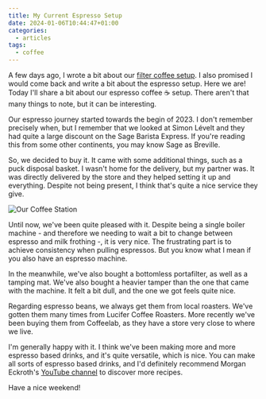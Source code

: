 ```yaml
---
title: My Current Espresso Setup
date: 2024-01-06T10:44:47+01:00
categories:
  - articles
tags:
  - coffee
---
```


A few days ago, I wrote a bit about our [filter coffee setup](/2024/01/04/current-filter-coffee-setup). I also promised I would come back and write a bit about the espresso setup. Here we are! Today I'll share a bit about our espresso coffee ☕️ setup. There aren't that many things to note, but it can be interesting.

<!--more-->

Our espresso journey started towards the begin of 2023. I don't remember precisely when, but I remember that we looked at Simon Lévelt and they had quite a large discount on the Sage Barista Express. If you're reading this from some other continents, you may know Sage as Breville.

So, we decided to buy it. It came with some additional things, such as a puck disposal basket. I wasn't home for the delivery, but my partner was. It was directly delivered by the store and they helped setting it up and everything. Despite not being present, I think that's quite a nice service they give.

![Our Coffee Station](cdn:/2024-01-coffee-station?class=fw)

Until now, we've been quite pleased with it. Despite being a single boiler machine - and therefore we needing to wait a bit to change between espresso and milk frothing -, it is very nice. The frustrating part is to achieve consistency when pulling espressos. But you know what I mean if you also have an espresso machine.

In the meanwhile, we've also bought a bottomless portafilter, as well as a tamping mat. We've also bought a heavier tamper than the one that came with the machine. It felt a bit dull, and the one we got feels quite nice.

Regarding espresso beans, we always get them from local roasters. We've gotten them many times from Lucifer Coffee Roasters. More recently we've been buying them from Coffeelab, as they have a store very close to where we live.

I'm generally happy with it. I think we've been making more and more espresso based drinks, and it's quite versatile, which is nice. You can make all sorts of espresso based drinks, and I'd definitely recommend Morgan Eckroth's [YouTube channel](https://www.youtube.com/@morgandrinkscoffee) to discover more recipes.

Have a nice weekend!
